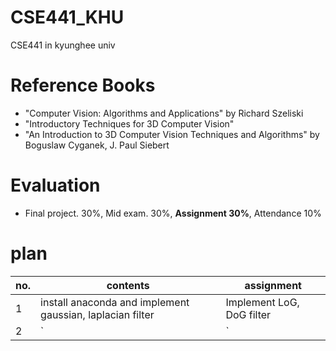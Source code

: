 # CSE441_KHU
CSE441 in kyunghee univ

# Reference Books	    	
 - "Computer Vision: Algorithms and Applications" by Richard Szeliski
 - "Introductory Techniques for 3D Computer Vision"
 - "An Introduction to 3D Computer Vision Techniques and Algorithms" by Boguslaw Cyganek, J. Paul Siebert
 
# Evaluation	    	
 - Final project. 30%, Mid exam. 30%, **Assignment 30%**, Attendance 10%

# plan

| no. | contents | assignment |
|---|---|---|
| 1 | install anaconda and implement gaussian, laplacian filter| Implement LoG, DoG filter
| 2 | ` | ` |
